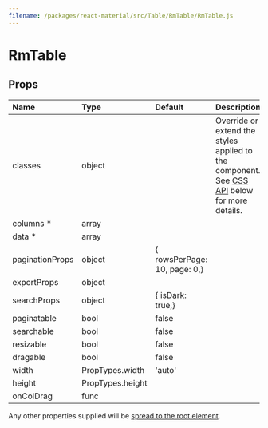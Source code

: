 ```yaml
---
filename: /packages/react-material/src/Table/RmTable/RmTable.js
---
```


<!--- This documentation is automatically generated, do not try to edit it. -->

# RmTable



## Props

| Name | Type | Default | Description |
|:-----|:-----|:--------|:------------|
| <span class="prop-name">classes</span> | <span class="prop-type">object |  | Override or extend the styles applied to the component. See [CSS API](#css-api) below for more details. |
| <span class="prop-name required">columns *</span> | <span class="prop-type">array |  |  |
| <span class="prop-name required">data *</span> | <span class="prop-type">array |  |  |
| <span class="prop-name">paginationProps</span> | <span class="prop-type">object | <span class="prop-default">{  rowsPerPage: 10,  page: 0,}</span> |  |
| <span class="prop-name">exportProps</span> | <span class="prop-type">object |  |  |
| <span class="prop-name">searchProps</span> | <span class="prop-type">object | <span class="prop-default">{  isDark: true,}</span> |  |
| <span class="prop-name">paginatable</span> | <span class="prop-type">bool | <span class="prop-default">false</span> |  |
| <span class="prop-name">searchable</span> | <span class="prop-type">bool | <span class="prop-default">false</span> |  |
| <span class="prop-name">resizable</span> | <span class="prop-type">bool | <span class="prop-default">false</span> |  |
| <span class="prop-name">dragable</span> | <span class="prop-type">bool | <span class="prop-default">false</span> |  |
| <span class="prop-name">width</span> | <span class="prop-type">PropTypes.width | <span class="prop-default">'auto'</span> |  |
| <span class="prop-name">height</span> | <span class="prop-type">PropTypes.height |  |  |
| <span class="prop-name">onColDrag</span> | <span class="prop-type">func |  |  |

Any other properties supplied will be [spread to the root element](/guides/api#spread).

